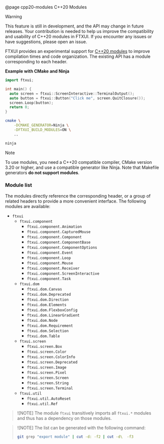 @page cpp20-modules C++20 Modules

> [!WARNING]
> This feature is still in development, and the API may change in future releases.
> Your contribution is needed to help us improve the compatibility and usability
> of C++20 modules in FTXUI. If you encounter any issues or have suggestions,
> please open an issue.

FTXUI provides an experimental support for [C++20
modules](https://en.cppreference.com/w/cpp/language/modules) to improve compilation times and code organization. The existing API has a module corresponding to each header.

**Example with CMake and Ninja**


```cpp
import ftxui;

int main() {
  auto screen = ftxui::ScreenInteractive::TerminalOutput();
  auto button = ftxui::Button("Click me", screen.QuitClosure());
  screen.Loop(button);
  return 0;
}
```

```sh
cmake \
    -DCMAKE_GENERATOR=Ninja \
    -DFTXUI_BUILD_MODULES=ON \
    ..

ninja
```
> [!NOTE]
> To use modules, you need a C++20 compatible compiler, CMake version 3.20 or
> higher, and use a compatible generator like Ninja. Note that Makefile
> generators **do not support modules**.

### Module list

The modules directly reference the corresponding header, or a group of related
headers to provide a more convenient interface. The following modules are available:

- `ftxui`
    - `ftxui.component`
      - `ftxui.component.Animation`
      - `ftxui.component.CapturedMouse`
      - `ftxui.component.Component`
      - `ftxui.component.ComponentBase`
      - `ftxui.component.ComponentOptions`
      - `ftxui.component.Event`
      - `ftxui.component.Loop`
      - `ftxui.component.Mouse`
      - `ftxui.component.Receiver`
      - `ftxui.component.ScreenInteractive`
      - `ftxui.component.Task`
    - `ftxui.dom`
        - `ftxui.dom.Canvas`
        - `ftxui.dom.Deprecated`
        - `ftxui.dom.Direction`
        - `ftxui.dom.Elements`
        - `ftxui.dom.FlexboxConfig`
        - `ftxui.dom.LinearGradient`
        - `ftxui.dom.Node`
        - `ftxui.dom.Requirement`
        - `ftxui.dom.Selection`
        - `ftxui.dom.Table`
    - `ftxui.screen`
        - `ftxui.screen.Box`
        - `ftxui.screen.Color`
        - `ftxui.screen.ColorInfo`
        - `ftxui.screen.Deprecated`
        - `ftxui.screen.Image`
        - `ftxui.screen.Pixel`
        - `ftxui.screen.Screen`
        - `ftxui.screen.String`
        - `ftxui.screen.Terminal`
    - `ftxui.util`
        - `ftxui.util.AutoReset`
        - `ftxui.util.Ref`

> ![NOTE] 
> The module `ftxui` transitively imports all `ftxui.*` modules and thus 
> has a dependency on those modules.

> ![NOTE] The list can be generated with the following command:
> ```sh
> git grep "export module" | cut -d: -f2 | cut -d\  -f3
> ```

